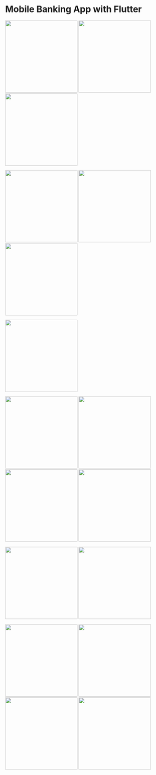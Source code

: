 # Mobile Banking App with Flutter

<p float="center">
  <img src="https://raw.githubusercontent.com/sertanakkus/flutter-banking-app/main/screenshots/onb-1.png" width="230"/>
  <img src="https://raw.githubusercontent.com/sertanakkus/flutter-banking-app/main/screenshots/onb-2.png" width="230"/>
  <img src="https://raw.githubusercontent.com/sertanakkus/flutter-banking-app/main/screenshots/onb-3.png" width="230"/>
</p>

<p float="center">
  <img src="https://raw.githubusercontent.com/sertanakkus/flutter-banking-app/main/screenshots/welcome.png" width="230"/>
  <img src="https://raw.githubusercontent.com/sertanakkus/flutter-banking-app/main/screenshots/register-1.png" width="230"/>
  <img src="https://raw.githubusercontent.com/sertanakkus/flutter-banking-app/main/screenshots/register-2.png" width="230"/>
</p>

<p float="center">
  <img src="https://raw.githubusercontent.com/sertanakkus/flutter-banking-app/main/screenshots/home-screen.png" width="230"/>
</p>

<p float="center">
  <img src="https://raw.githubusercontent.com/sertanakkus/flutter-banking-app/main/screenshots/transfer-1.png" width="230"/>
  <img src="https://raw.githubusercontent.com/sertanakkus/flutter-banking-app/main/screenshots/transfer-2.png" width="230"/>
  <img src="https://raw.githubusercontent.com/sertanakkus/flutter-banking-app/main/screenshots/transfer-3.png" width="230"/>
  <img src="https://raw.githubusercontent.com/sertanakkus/flutter-banking-app/main/screenshots/transfer-4.png" width="230"/>
</p>

<p float="center">
  <img src="https://raw.githubusercontent.com/sertanakkus/flutter-banking-app/main/screenshots/request.png" width="230"/>
  <img src="https://raw.githubusercontent.com/sertanakkus/flutter-banking-app/main/screenshots/recent.png" width="230"/>
</p>

<p float="center">
  <img src="https://raw.githubusercontent.com/sertanakkus/flutter-banking-app/main/screenshots/pocket-1.png" width="230"/>
  <img src="https://raw.githubusercontent.com/sertanakkus/flutter-banking-app/main/screenshots/pocket-2.png" width="230"/>
  <img src="https://raw.githubusercontent.com/sertanakkus/flutter-banking-app/main/screenshots/pocket-3.png" width="230"/>
  <img src="https://raw.githubusercontent.com/sertanakkus/flutter-banking-app/main/screenshots/pocket-4.png" width="230"/>
</p>
